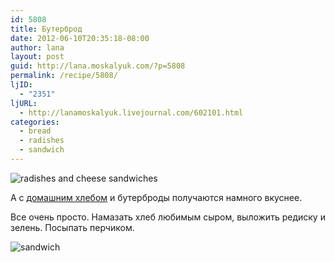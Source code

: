 ```yaml
---
id: 5808
title: Бутерброд
date: 2012-06-10T20:35:18-08:00
author: lana
layout: post
guid: http://lana.moskalyuk.com/?p=5808
permalink: /recipe/5808/
ljID:
  - "2351"
ljURL:
  - http://lanamoskalyuk.livejournal.com/602101.html
categories:
  - bread
  - radishes
  - sandwich
---
```

![radishes and cheese sandwiches](http://farm8.staticflickr.com/7226/7360311206_f31836f4ff_z.jpg)

А с [домашним хлебом](http://lanamoskalyuk.livejournal.com/601639.html) и бутерброды получаются намного вкуснее.

Все очень просто. Намазать хлеб любимым сыром, выложить редиску и зелень. Посыпать перчиком.

![sandwich](http://farm8.staticflickr.com/7240/7360327820_8ee903cff8_z.jpg)